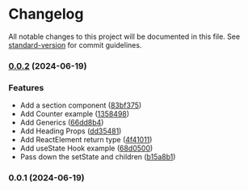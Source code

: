 # Changelog

All notable changes to this project will be documented in this file. See [standard-version](https://github.com/conventional-changelog/standard-version) for commit guidelines.

### [0.0.2](https://github.com/wakabibrian/react-typescript-project/compare/v0.0.1...v0.0.2) (2024-06-19)


### Features

* Add a section component ([83bf375](https://github.com/wakabibrian/react-typescript-project/commit/83bf3758cb645f10d27b9bf54692dd938007e8cf))
* Add Counter example ([1358498](https://github.com/wakabibrian/react-typescript-project/commit/13584983011645cbc756f899cee62a99505901fe))
* Add Generics ([66dd8b4](https://github.com/wakabibrian/react-typescript-project/commit/66dd8b476233457fe51e0d6fd24b715c06b9a168))
* Add Heading Props ([dd35481](https://github.com/wakabibrian/react-typescript-project/commit/dd35481061fb614c69aa700c1130e8ce4a764ef2))
* Add ReactElement return type ([4f41011](https://github.com/wakabibrian/react-typescript-project/commit/4f4101151f66474a8b1694365b9cc6994206a4d6))
* Add useState Hook example ([68d0500](https://github.com/wakabibrian/react-typescript-project/commit/68d05006039dead389a93fd5d0835fc3bd4d87c9))
* Pass down the setState and children ([b15a8b1](https://github.com/wakabibrian/react-typescript-project/commit/b15a8b129456bce542381424574fe5ecfe9bd406))

### 0.0.1 (2024-06-19)

